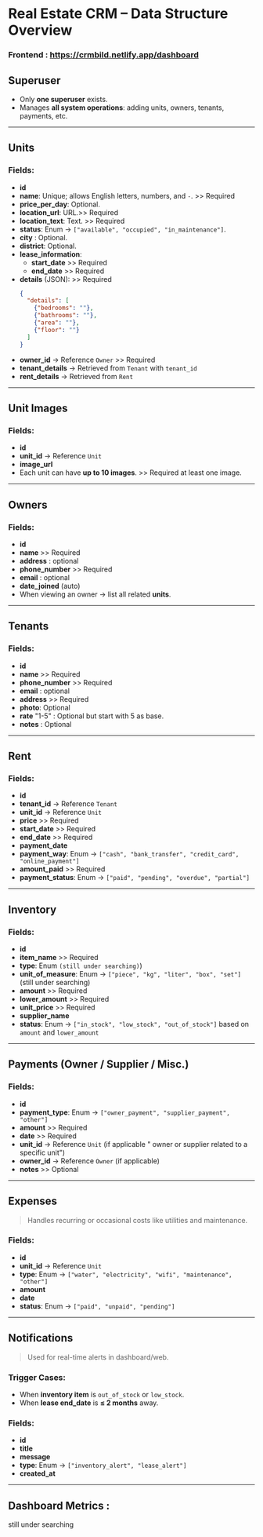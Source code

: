 # Real Estate CRM – Data Structure Overview
### Frontend : https://crmbild.netlify.app/dashboard
## Superuser

* Only **one superuser** exists.
* Manages **all system operations**: adding units, owners, tenants, payments, etc.

---

## Units

### Fields:

* **id**
* **name**: Unique; allows English letters, numbers, and `-`. >> Required
* **price_per_day**: Optional.
* **location_url**: URL.>> Required
* **location_text**: Text. >> Required
* **status**: Enum → `["available", "occupied", "in_maintenance"]`.
* **city** : Optional.
* **district**: Optional.
* **lease_information**:
    * **start_date** >> Required
    * **end_date** >> Required
* **details** (JSON): >> Required
  ```json
  {
    "details": [
      {"bedrooms": ""},
      {"bathrooms": ""},
      {"area": ""},
      {"floor": ""}
    ]
  }
  ```
* **owner_id** → Reference `Owner` >> Required
* **tenant_details** → Retrieved from `Tenant` with `tenant_id`
* **rent_details** → Retrieved from `Rent`

---

## Unit Images

### Fields:

* **id**
* **unit_id** → Reference `Unit`
* **image_url**
* Each unit can have **up to 10 images**. >> Required at least one image.

---

## Owners

### Fields:

* **id**
* **name** >> Required
* **address** : optional
* **phone_number** >> Required
* **email**  : optional
* **date_joined** (auto)
* When viewing an owner → list all related **units**.

---

## Tenants

### Fields:

* **id**
* **name** >> Required
* **phone_number** >> Required
* **email** : optional
* **address** >> Required
* **photo**: Optional
* **rate** "1-5" : Optional but start with 5 as base.
* **notes** : Optional

---

## Rent

### Fields:

* **id**
* **tenant_id** → Reference `Tenant`
* **unit_id** → Reference `Unit`
* **price** >> Required
* **start_date** >> Required
* **end_date** >> Required
* **payment_date** 
* **payment_way**: Enum → `["cash", "bank_transfer", "credit_card", "online_payment"]`
* **amount_paid** >> Required
* **payment_status**: Enum → `["paid", "pending", "overdue", "partial"]`

---

## Inventory

### Fields:

* **id**
* **item_name** >> Required
* **type**: Enum `(still under searching)`)
* **unit_of_measure**: Enum → `["piece", "kg", "liter", "box", "set"] `(still under searching)
* **amount**  >> Required
* **lower_amount**  >> Required
* **unit_price**  >> Required
* **supplier_name**
* **status**: Enum → `["in_stock", "low_stock", "out_of_stock"]` based on `amount` and `lower_amount`

---

## Payments (Owner / Supplier / Misc.)

### Fields:

* **id**
* **payment_type**: Enum → `["owner_payment", "supplier_payment", "other"]`
* **amount** >> Required
* **date** >> Required
* **unit_id** → Reference `Unit` (if applicable " owner or supplier related to a specific unit")
* **owner_id** → Reference `Owner` (if applicable)
* **notes** >> Optional

---

##  Expenses

> Handles recurring or occasional costs like utilities and maintenance.

### Fields:

* **id**
* **unit_id** → Reference `Unit`
* **type**: Enum → `["water", "electricity", "wifi", "maintenance", "other"]`
* **amount**
* **date**
* **status**: Enum → `["paid", "unpaid", "pending"]`

---

## Notifications

> Used for real-time alerts in dashboard/web.

### Trigger Cases:

* When **inventory item** is `out_of_stock` or `low_stock`.
* When **lease end_date** is **≤ 2 months** away.

### Fields:

* **id**
* **title**
* **message**
* **type**: Enum → `["inventory_alert", "lease_alert"]`
* **created_at**

---
## Dashboard Metrics : 
still under searching